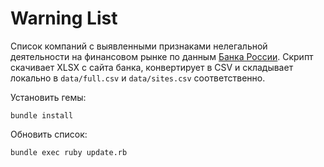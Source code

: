 # Warning List
Список компаний с выявленными признаками нелегальной деятельности на финансовом рынке по данным [Банка России](https://www.cbr.ru/inside/warning-list/). Скрипт скачивает XLSX с сайта банка, конвертирует в CSV и складывает локально в `data/full.csv` и `data/sites.csv` соответственно.

Установить гемы:
```
bundle install
```

Обновить список:
```
bundle exec ruby update.rb
```